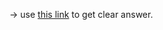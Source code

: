 
-> use [this link](https://stackoverflow.com/questions/804115/when-do-you-use-git-rebase-instead-of-git-merge) to get clear answer.